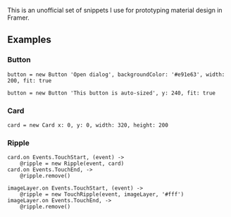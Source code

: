 This is an unofficial set of snippets I use for prototyping material design in Framer.

## Examples

### Button
```
button = new Button 'Open dialog', backgroundColor: '#e91e63', width: 200, fit: true
```
```
button = new Button 'This button is auto-sized', y: 240, fit: true
```


### Card
```
card = new Card x: 0, y: 0, width: 320, height: 200
```

### Ripple
```
card.on Events.TouchStart, (event) ->
	@ripple = new Ripple(event, card)
card.on Events.TouchEnd, ->
	@ripple.remove()
```

```
imageLayer.on Events.TouchStart, (event) ->
	@ripple = new TouchRipple(event, imageLayer, '#fff')
imageLayer.on Events.TouchEnd, ->
	@ripple.remove()
```

